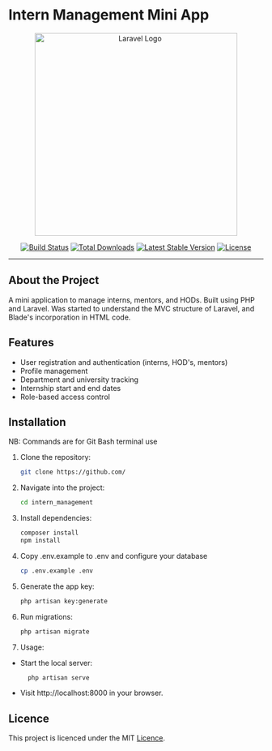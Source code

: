 # Intern Management Mini App

<p align="center"><a href="https://laravel.com" target="_blank"><img src="https://raw.githubusercontent.com/laravel/art/master/logo-lockup/5%20SVG/2%20CMYK/1%20Full%20Color/laravel-logolockup-cmyk-red.svg" width="400" alt="Laravel Logo"></a></p>

<p align="center">
<a href="https://github.com/laravel/framework/actions"><img src="https://github.com/laravel/framework/workflows/tests/badge.svg" alt="Build Status"></a>
<a href="https://packagist.org/packages/laravel/framework"><img src="https://img.shields.io/packagist/dt/laravel/framework" alt="Total Downloads"></a>
<a href="https://packagist.org/packages/laravel/framework"><img src="https://img.shields.io/packagist/v/laravel/framework" alt="Latest Stable Version"></a>
<a href="https://packagist.org/packages/laravel/framework"><img src="https://img.shields.io/packagist/l/laravel/framework" alt="License"></a>
</p>

---

## About the Project

A mini application to manage interns, mentors, and HODs. Built using PHP and Laravel.
Was started to understand the MVC structure of Laravel, and Blade's incorporation in HTML code.

## Features
- User registration and authentication (interns, HOD's, mentors)
- Profile management
- Department and university tracking
- Internship start and end dates
- Role-based access control


## Installation
NB: Commands are for Git Bash terminal use

1. Clone the repository:
   ```bash
   git clone https://github.com/

2. Navigate into the project:
   ```bash
   cd intern_management

3. Install dependencies:
    ```bash
    composer install
    npm install

4. Copy .env.example to .env and configure your database
    ```bash
    cp .env.example .env

5. Generate the app key:
   ```bash
   php artisan key:generate

6. Run migrations:
   ```bash
   php artisan migrate
7. Usage:
- Start the local server:
    ```bash
      php artisan serve
- Visit http://localhost:8000 in your browser.

## Licence
This project is licenced under the MIT <a href = "(https://opensource.org/license/mit)">Licence</a>. 






